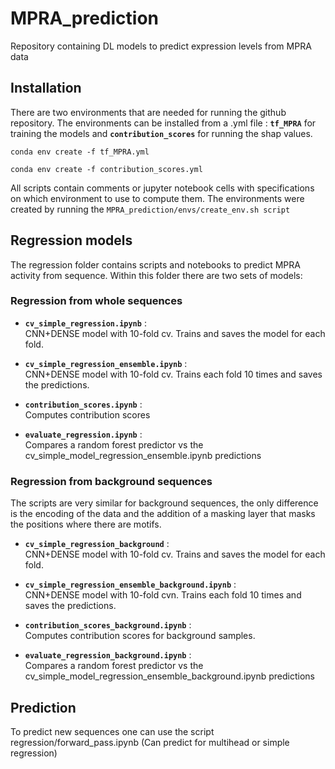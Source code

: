 # MPRA_prediction
Repository containing DL models to predict expression levels from MPRA data
## Installation
There are two environments that are needed for running the github repository. 
The environments can be installed from a .yml file : **`tf_MPRA`** for training the models and **`contribution_scores`** for running the shap values.

`conda env create -f tf_MPRA.yml`

`conda env create -f contribution_scores.yml`


All scripts contain comments or jupyter notebook cells with specifications on which environment to use to compute them.
The environments were created by running the `MPRA_prediction/envs/create_env.sh script`

## Regression models
The regression folder contains scripts and notebooks to predict MPRA activity from sequence. 
Within this folder there are two sets of models:

### Regression from whole sequences
- **`cv_simple_regression.ipynb`** :\
CNN+DENSE model with 10-fold cv. Trains and saves the model for each fold.

- **`cv_simple_regression_ensemble.ipynb`** :\
CNN+DENSE model with 10-fold cv. Trains each fold 10 times and saves the predictions.

- **`contribution_scores.ipynb`** :\
Computes contribution scores

- **`evaluate_regression.ipynb`** :\
Compares a random forest predictor vs the cv_simple_model_regression_ensemble.ipynb predictions
 
### Regression from background sequences
The scripts are very similar for background sequences, the only difference is the encoding of the data and the addition of a masking layer that masks the positions where there are motifs.

- **`cv_simple_regression_background`** :\
CNN+DENSE model with 10-fold cv. Trains and saves the model for each fold.

- **`cv_simple_regression_ensemble_background.ipynb`** :\
CNN+DENSE model with 10-fold cvn. Trains each fold 10 times and saves the predictions.

- **`contribution_scores_background.ipynb`** :\
Computes contribution scores for background samples.

- **`evaluate_regression_background.ipynb`** :\
Compares a random forest predictor vs the cv_simple_model_regression_ensemble_background.ipynb predictions

## Prediction

To predict new sequences one can use the script regression/forward_pass.ipynb (Can predict for multihead or simple regression)


